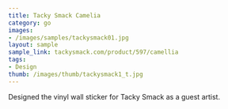 ```yaml
---
title: Tacky Smack Camelia
category: go
images:
- /images/samples/tackysmack01.jpg
layout: sample
sample_link: tackysmack.com/product/597/camellia
tags:
- Design
thumb: /images/thumb/tackysmack1_t.jpg
---
```

Designed the vinyl wall sticker for Tacky Smack as a guest artist.
